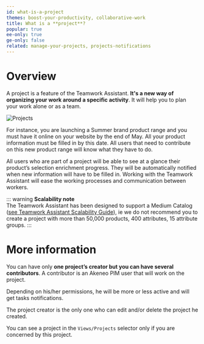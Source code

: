 ```yaml
---
id: what-is-a-project
themes: boost-your-productivity, collaborative-work
title: What is a **project**?
popular: true
ee-only: true
ge-only: false
related: manage-your-projects, projects-notifications
---
```


# Overview
A project is a feature of the Teamwork Assistant. **It's a new way of organizing your work around a specific activity**. It will help you to plan your work alone or as a team.

![Projects](../img/Products_What-is-a-project.svg)

For instance, you are launching a Summer brand product range and you must have it online on your website by the end of May. All your product information must be filled in by this date. All users that need to contribute on this new product range will know what they have to do.

All users who are part of a project will be able to see at a glance their product’s selection enrichment progress. They will be automatically notified when new information will have to be filled in. Working with the Teamwork Assistant will ease the working processes and communication between workers.

::: warning
**Scalability note**  
The Teamwork Assistant has been designed to support a Medium Catalog ([see Teamwork Assistant Scalability Guide](https://docs.akeneo.com/latest/technical_overview/teamwork_assistant/scalability_guide.html#teamwork-assistant-scalability-guide)), ie we do not recommend you to create a project with more than 50,000 products, 400 attributes, 15 attribute groups.
:::

# More information

You can have only **one project’s creator but you can have several contributors**. A contributor is an Akeneo PIM user that will work on the project.

Depending on his/her permissions, he will be more or less active and will get tasks notifications.

The project creator is the only one who can edit and/or delete the project he created.

You can see a project in the `Views/Projects` selector only if you are concerned by this project.
